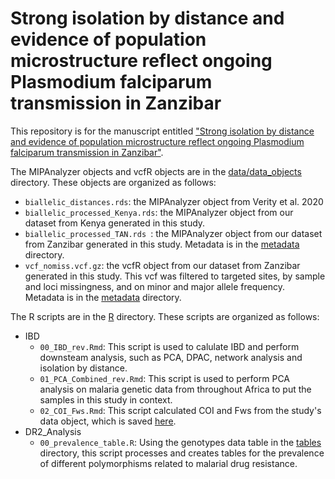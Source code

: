 # Strong isolation by distance and evidence of population microstructure reflect ongoing Plasmodium falciparum transmission in Zanzibar

This repository is for the manuscript entitled ["Strong isolation by distance and evidence of population microstructure reflect ongoing Plasmodium falciparum transmission in Zanzibar"](https://elifesciences.org/reviewed-preprints/90173).

The MIPAnalyzer objects and vcfR objects are in the [data/data_objects](https://github.com/sconnelly007/TAN_MIP/tree/main/data/data_objects) directory. These objects are organized as follows:
- `biallelic_distances.rds`: the MIPAnalyzer object from Verity et al. 2020
- `biallelic_processed_Kenya.rds`: the MIPAnalyzer object from our dataset from Kenya generated in this study.
- `biallelic_processed_TAN.rds `: the MIPAnalyzer object from our dataset from Zanzibar generated in this study. Metadata is in the [metadata](https://github.com/sconnelly007/TAN_MIP/tree/main/metadata) directory.
- `vcf_nomiss.vcf.gz`: the vcfR object from our dataset from Zanzibar generated in this study. This vcf was filtered to targeted sites, by sample and loci missingness, and on minor and major allele frequency. Metadata is in the [metadata](https://github.com/sconnelly007/TAN_MIP/tree/main/metadata) directory.


The R scripts are in the [R](https://github.com/sconnelly007/TAN_MIP/tree/main/R) directory. These scripts are organized as follows:
- IBD
    - `00_IBD_rev.Rmd`: This script is used to calulate IBD and perform downsteam analysis, such as PCA, DPAC, network analysis and isolation by distance.
    - `01_PCA_Combined_rev.Rmd`: This script is used to perform PCA analysis on malaria genetic data from throughout Africa to put the samples in this study in context.
    - `02_COI_Fws.Rmd`: This script calculated COI and Fws from the study's data object, which is saved [here](https://github.com/sconnelly007/TAN_MIP/tree/main/data/data_objects/vcf_nomiss.vcf.gz).
- DR2_Analysis
    - `00_prevalence_table.R`: Using the genotypes data table in the [tables](https://github.com/sconnelly007/TAN_MIP/tree/main/data) directory, this script processes and creates tables for the prevalence of different polymorphisms related to malarial drug resistance. 

